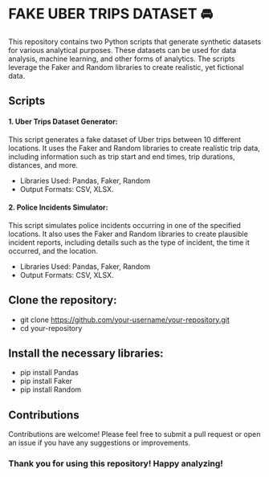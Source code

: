 # FAKE UBER TRIPS DATASET 🚘

This repository contains two Python scripts that generate synthetic datasets for various analytical purposes. These datasets can be used for data analysis, machine learning, and other forms of analytics. The scripts leverage the Faker and Random libraries to create realistic, yet fictional data.


## Scripts

#### 1. Uber Trips Dataset Generator: 
This script generates a fake dataset of Uber trips between 10 different locations. It uses the Faker and Random libraries to create realistic trip data, including information such as trip start and end times, trip durations, distances, and more.

- Libraries Used: Pandas, Faker, Random
- Output Formats: CSV, XLSX.

#### 2. Police Incidents Simulator:
This script simulates police incidents occurring in one of the specified locations. It also uses the Faker and Random libraries to create plausible incident reports, including details such as the type of incident, the time it occurred, and the location.

- Libraries Used: Pandas, Faker, Random
- Output Formats: CSV, XLSX.


## Clone the repository:

- git clone https://github.com/your-username/your-repository.git
- cd your-repository 

## Install the necessary libraries:

* pip install Pandas
* pip install Faker
* pip install Random

## Contributions
Contributions are welcome! Please feel free to submit a pull request or open an issue if you have any suggestions or improvements.

### Thank you for using this repository! Happy analyzing!
